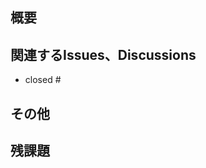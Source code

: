<!-- タイトルはコミットメッセージ or Issue のタイトル -->

## 概要

## 関連するIssues、Discussions
- closed #

## その他
<!-- メモなど -->

## 残課題
<!-- 今回解決できなかったもの、別のタスクとするもの、調査が必要なものなど -->